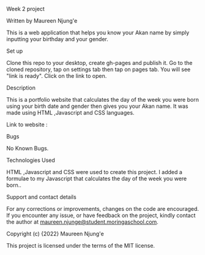Week 2 project

Written by Maureen Njung'e

This is a web application that helps you know your Akan name by simply inputting your birthday and your gender.

Set up

Clone this repo to your desktop, create gh-pages and publish it. Go to the cloned repository, tap on settings tab then tap on pages tab. You will see "link is ready". Click on the link to open.

Description

This is a portfolio website that calculates the day of the week you were born using your birth date and gender then gives you your Akan name. It was made using HTML ,Javascript and CSS languages.

Link to website : 

Bugs

No Known Bugs.

Technologies Used

HTML ,Javascript and CSS were used to create this project. I added a formulae to my Javascript that calculates the day of the week you were born..

Support and contact details

For any corrections or improvements, changes on the code are encouraged. If you encounter any issue, or have feedback on the project, kindly contact the author at maureen.njunge@student.moringaschool.com.

Copyright (c) {2022} Maureen Njung'e

This project is licensed under the terms of the MIT license.
